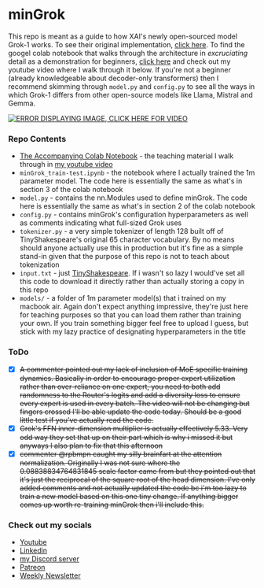 # minGrok

This repo is meant as a guide to how XAI's newly open-sourced model Grok-1 works. To see their original implementation, [click here](https://github.com/xai-org/grok-1). To find the googel colab notebook that walks through the architecture in *excruciating* detail as a demonstration for beginners, [click here](https://colab.research.google.com/drive/1o3RV23gIDVcfkxgTe2jnbLTKVyYuZTMM?usp=sharing) and check out my youtube video where I walk through it below. If you're not a beginner (already knowledgeable about decoder-only transformers) then I recommend skimming through `model.py` and `config.py` to see all the ways in which Grok-1 differs from other open-source models like Llama, Mistral and Gemma.

[![ERROR DISPLAYING IMAGE, CLICK HERE FOR VIDEO](https://img.youtube.com/vi/K9Rdc848EBs/0.jpg)](https://www.youtube.com/watch?v=K9Rdc848EBs)

### Repo Contents

- [The Accompanying Colab Notebook](https://colab.research.google.com/drive/1o3RV23gIDVcfkxgTe2jnbLTKVyYuZTMM?usp=sharing) - the teaching material I walk through in [my youtube video]()
- `minGrok_train-test.ipynb` - the notebook where I actually trained the 1m parameter model. The code here is essentially the same as what's in section 3 of the colab notebook
- `model.py` - contains the nn.Modules used to define minGrok. The code here is essentially the same as what's in section 2 of the colab notebook
- `config.py` - contains minGrok's configuration hyperparameters as well as comments indicating what full-sized Grok uses
- `tokenizer.py` - a very simple tokenizer of length 128 built off of TinyShakespeare's original 65 character vocabulary. By no means should anyone actually use this in production but it's fine as a simple stand-in given that the purpose of this repo is not to teach about tokenization
- `input.txt` - just [TinyShakespeare](https://github.com/karpathy/char-rnn/blob/master/data/tinyshakespeare/input.txt). If i wasn't so lazy I would've set all this code to download it directly rather than actually storing a copy in this repo
- `models/` - a folder of 1m parameter model(s) that i trained on my macbook air. Again don't expect anything impressive, they're just here for teaching purposes so that you can load them rather than training your own. If you train something bigger feel free to upload I guess, but stick with my lazy practice of designating hyperparameters in the title

### ToDo
- [x] ~~A commenter pointed out my lack of inclusion of MoE specific training dynamics. Basically in order to encourage proper expert utilization rather than over-reliance on one expert, you need to both add randomness to the Router's logits and add a diversity loss to ensure every expert is used in every batch. The video will not be changing but fingers crossed I'll be able update the code today. Should be a good little test if you've actually read the code.~~
- [x] ~~Grok's FFN inner-dimension multiplier is actually effectively 5.33. Very odd way they set that up on their part which is why i missed it but anyways I also plan to fix that this afternoon~~
- [x] ~~commenter @rpbmpn caught my silly brainfart at the attention normalization. Originally I was not sure where the 0.08838834764831845 scale factor came from but they pointed out that it's just the reciprocal of the square root of the head dimension. I've only added comments and not actually updated the code bc i'm too lazy to train a new model based on this one tiny change. If anything bigger comes up worth re-training minGrok then i'll include this.~~

### Check out my socials
- [Youtube](https://www.youtube.com/channel/UCeQhm8DwHBg_YEYY0KGM1GQ)
- [Linkedin](https://tr.ee/HgIcstKnBX)
- [my Discord server](https://tr.ee/WwukUOvWIc)
- [Patreon](https://tr.ee/UH_v1ThFD1)
- [Weekly Newsletter](https://tr.ee/hIEnMCPQaI)
